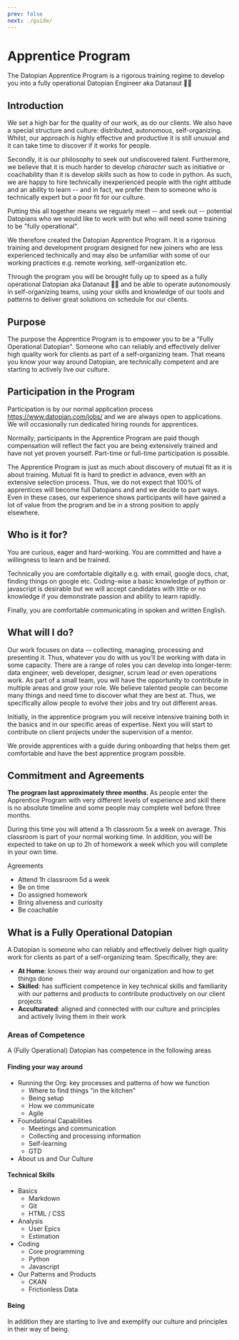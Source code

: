 ```yaml
---
prev: false
next: ./guide/
---
```


# Apprentice Program

The Datopian Apprentice Program is a rigorous training regime to develop you into a fully operational  Datopian Engineer aka Datanaut 👩‍🚀


## Introduction

We set a high bar for the quality of our work, as do our clients. We also have a special structure and culture: distributed, autonomous, self-organizing. Whilst, our approach is highly effective and productive it is still unusual and it can take time to discover if it works for people. 

Secondly, it is our philosophy to seek out undiscovered talent. Furthermore, we believe that it is much harder to develop *character* such as initiative or coachability than it is develop *skills* such as how to code in python. As such, we are happy to hire technically inexperienced people with the right attitude and an ability to learn -- and in fact, we prefer them to someone who is technically expert but a poor fit for our culture.

Putting this all together means we reguarly meet -- and seek out -- potential Datopians who we would like to work with but who will need some training to be "fully operational".

We therefore created the Datopian Apprentice Program. It is a rigorous training and development program designed for new joiners who are less experienced technically and may also be unfamiliar with some of our working practices e.g. remote working, self-organization etc.

Through the program you will be brought fully up to speed as a fully operational Datopian aka Datanaut 👩‍🚀  and be able to operate autonomously in self-organizing teams, using your skills and knowledge of our tools and patterns to deliver great solutions on schedule for our clients.


## Purpose

The purpose the Apprentice Program is to empower you to be a "Fully Operational Datopian". Someone who can reliably and effectively deliver high quality work for clients as part of a self-organizing team. That means you know your way around Datopian, are technically competent and are starting to actively live our culture.


## Participation in the Program

Participation is by our normal application process https://www.datopian.com/jobs/ and we are always open to applications. We will occasionally run dedicated hiring rounds for apprentices.

Normally, participants in the Apprentice Program are paid though compensation will reflect the fact you are being extensively trained and have not yet proven yourself. Part-time or full-time participation is possible.

The Apprentice Program is just as much about discovery of mutual fit as it is about training. Mutual fit is hard to predict in advance, even with an extensive selection process. Thus, we do not expect that 100% of apprentices will become full Datopians and and we decide to part ways. Even in these cases, our experience shows participants will have gained a lot of value from the program and be in a strong position to apply elsewhere.


## Who is it for?

You are curious, eager and hard-working. You are committed and have a willingness to learn and be trained.

Technically you are comfortable digitally e.g. with email, google docs, chat, finding things on google etc. Coding-wise a basic knowledge of python or javascript is desirable but we will accept candidates with little or no knowledge if you demonstrate passion and ability to learn rapidly.

Finally, you are comfortable communicating in spoken and written English.


## What will I do?

Our work focuses on data -– collecting, managing, processing and presenting it. Thus, whatever you do with us you’ll be working with data in some capacity. There are a range of roles you can develop into longer-term:  data engineer, web developer, designer, scrum lead or even operations work. As part of a small team, you will have the opportunity to contribute in multiple areas and grow your role. We believe talented people can become many things and need time to discover what they are best at. Thus, we specifically allow people to evolve their jobs and try out different areas.
 
Initially, in the apprentice program you will receive intensive training both in the basics and in our specific areas of expertise. Next you will start to contribute on client projects under the supervision of a mentor.

We provide apprentices with a guide during onboarding that helps them get comfortable and have the best apprentice program possible.


## Commitment and Agreements

**The program last approximately three months**. As people enter the Apprentice Program with very different levels of experience and skill there is no absolute timeline and some people may complete well before three months.

During this time you will attend a 1h classroom 5x a week on average. This classroom is part of your normal working time. In addition, you will be expected to take on up to 2h of homework a week which you will complete in your own time.

Agreements

* Attend 1h classroom 5d a week
* Be on time
* Do assigned homework
* Bring aliveness and curiosity
* Be coachable

## What is a Fully Operational Datopian

A Datopian is someone who can reliably and effectively deliver high quality work for clients as part of a self-organizing team. Specifically, they are:

* **At Home**: knows their way around our organization and how to get things done
* **Skilled**: has sufficient competence in key technical skills and familiarity with our patterns and products to contribute productively on our client projects
* **Acculturated**: aligned and connected with our culture and principles and actively living them in their work

### Areas of Competence

A (Fully Operational) Datopian has competence in the following areas

#### Finding your way around

* Running the Org: key processes and patterns of how we function
  * Where to find things "in the kitchen"
  * Being setup
  * How we communicate
  * Agile
* Foundational Capabilities
  * Meetings and communication
  * Collecting and processing information
  * Self-learning
  * GTD
* About us and Our Culture

#### Technical Skills

* Basics
  * Markdown
  * Git
  * HTML / CSS
* Analysis
  * User Epics
  * Estimation
* Coding
  * Core programming
  * Python
  * Javascript
* Our Patterns and Products
  * CKAN
  * Frictionless Data

#### Being

In addition they are starting to live and exemplify our culture and principles in their way of being.

